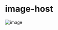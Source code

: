 # image-host
![image](https://user-images.githubusercontent.com/72283626/222444536-3598d2df-8aec-46d4-a0db-e2cd548bdf90.png)
